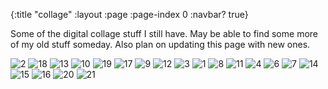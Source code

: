 {:title "collage"
 :layout :page
 :page-index 0
 :navbar? true}
 
Some of the digital collage stuff I still have. May be able to find some more of my old stuff someday. Also plan on updating this page with new ones.


![2](/img/collage/a77PlrN.png)
![18](img/collage/c4.jpeg)
![13](/img/collage/stuffed.png)
![10](/img/collage/kodak.png)
![19](img/collage/c2.jpeg)
![17](img/collage/c1.jpeg)
![9](/img/collage/K0U73V6.png)
![12](/img/collage/sick.png)
![3](/img/collage/AaqgPUT.png)
![1](/img/collage/25MhGXa.png)
![8](/img/collage/image3.png)
![11](/img/collage/PTQvC1hh.jpg)
![4](/img/collage/css.png)
![6](/img/collage/IhM2bsSh.jpg)
![7](/img/collage/image2.png)
![14](/img/collage/warf.png)
![15](/img/collage/publicint.png)
![16](/img/collage/fishin.png)
![20](/img/collage/c3.jpeg)
![21](/img/collage/c5.jpeg)

